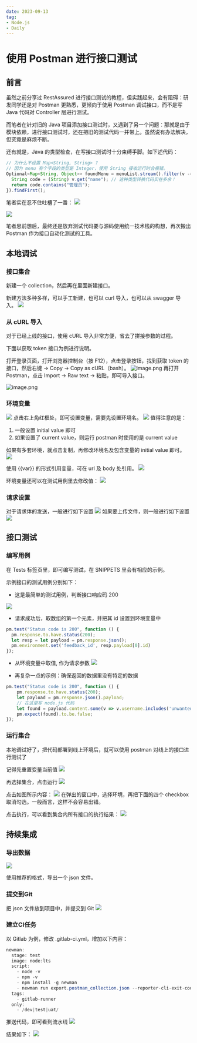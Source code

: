 ```yaml
---
date: 2023-09-13
tag:
- Node.js
- Daily
---
```


# 使用 Postman 进行接口测试
## 前言

虽然之前分享过 RestAssured 进行接口测试的教程，但实践起来，会有阻碍：研发同学还是对 Postman 更熟悉，更倾向于使用 Postman 调试接口，而不是写 Java 代码对 Controller 层进行测试。

而笔者在针对旧的 Java 项目添加接口测试时，又遇到了另一个问题：那就是由于模块依赖，进行接口测试时，还在把旧的测试代码一并带上。虽然说有办法解决，但究竟是麻烦不断。

还有就是，Java 的类型检查，在写接口测试时十分束缚手脚。如下述代码：

<!-- more -->

```javascript
// 为什么不设置 Map<String, String> ? 
// 因为 menu 有个字段的类型是 Integer，使用 String 接收运行时会报错。
Optional<Map<String, Object>> foundMenu = menuList.stream().filter(v -> {
  String code = (String) v.get("name"); // 这种类型转换代码实在多余！
  return code.contains("管理员");
}).findFirst();
```

笔者实在忍不住吐槽了一番：
![](https://raw.githubusercontent.com/levy9527/image-holder/main/md-image-kit/1694596433278-eb3e5566-0126-4e93-9dfe-a9c4d8edae51.png)

![](https://raw.githubusercontent.com/levy9527/image-holder/main/md-image-kit/1694596460562-b472ca9d-8b73-4e1f-b5a5-7c9c1fb8253a.png)

笔者思前想后，最终还是放弃测试代码要与源码使用统一技术栈的构想，再次搬出 Postman 作为接口自动化测试的工具。
## 本地调试

### 接口集合

新建一个 collection，然后再在里面新建接口。

新建方法多种多样，可以手工新建，也可以 curl 导入，也可以从 swagger 导入。
![](https://raw.githubusercontent.com/levy9527/image-holder/main/md-image-kit/1694595120400-0e37bf26-405b-412c-b54f-7057cf49ab20.png)

### 从 cURL 导入
对于已经上线的接口，使用 cURL 导入非常方便，省去了拼接参数的过程。

下面以获取 token 接口为例进行说明。

打开登录页面，打开浏览器控制台（按 F12），点击登录按钮，找到获取 token 的接口，然后右键 -> Copy -> Copy as cURL（bash）。
![image.png](https://cdn.nlark.com/yuque/0/2023/png/160590/1694737892655-0ebc74d0-17de-4972-9411-e36697fd5637.png)
再打开 Postman，点击 Import -> Raw text -> 粘贴，即可导入接口。

![image.png](https://cdn.nlark.com/yuque/0/2023/png/160590/1694738073586-9de6f40e-6ddd-4b0a-b330-b807f9cb851b.png)

### 环境变量

![](https://raw.githubusercontent.com/levy9527/image-holder/main/md-image-kit/1602746875957-dc9090e7-900e-4352-91f7-039792e2a9e0.png)
点击右上角红框处，即可设置变量，需要先设置环境名。
![](https://raw.githubusercontent.com/levy9527/image-holder/main/md-image-kit/1602747172023-7b96aa77-39bc-4881-b1e9-36d5535c92f1.png)
值得注意的是：

1. 一般设置 initial value 即可
2. 如果设置了 current value，则运行 postman 时使用的是 current value

如果有多套环境，就点击复制，再修改环境名及包含变量的 initial value 即可。
![](https://raw.githubusercontent.com/levy9527/image-holder/main/md-image-kit/1602747475793-1f85e976-8189-44b7-9667-f1a195ff8c35.png)

使用 {{var}} 的形式引用变量，可在 url 及 body 处引用。
![](https://raw.githubusercontent.com/levy9527/image-holder/main/md-image-kit/1602746808280-6743bf6c-34b5-402a-abe6-397eb76c5380.png)

环境变量还可以在测试用例里去修改值：
![](https://raw.githubusercontent.com/levy9527/image-holder/main/md-image-kit/1694424229773-4c83c6cf-0640-4c8a-aa33-38097d84f0cd.png)

### 请求设置

对于请求体的发送，一般进行如下设置
![](https://raw.githubusercontent.com/levy9527/image-holder/main/md-image-kit/1602747761421-f2c415ec-1b1c-48f6-976d-fbc958fdcbf3.png)
如果要上传文件，则一般进行如下设置
![](https://raw.githubusercontent.com/levy9527/image-holder/main/md-image-kit/1602747847485-5d86f2f6-18cc-4262-b5fd-69349feb4bbe.png)

## 接口测试

### 编写用例

在 Tests 标签页里，即可编写测试，在 SNIPPETS 里会有相应的示例。

示例接口的测试用例分别如下：

- 这是最简单的测试用例，判断接口响应码 200

![](https://raw.githubusercontent.com/levy9527/image-holder/main/md-image-kit/1602748404916-daf8d633-1a35-48f8-a652-cc13c16244b5.png)

- 请求成功后，取数组的第一个元素，并把其 id 设置到环境变量中
```javascript
pm.test("Status code is 200", function () {
  pm.response.to.have.status(200);
  let resp = let payload = pm.response.json();
  pm.environment.set('feedback_id', resp.payload[0].id)
});
```

- 从环境变量中取值, 作为请求参数
![](https://raw.githubusercontent.com/levy9527/image-holder/main/md-image-kit/1602752518841-f3717ddd-fbee-428f-a34f-794a8ab1ac0e.png)


- 再复杂一点的示例：确保返回的数据里没有特定的数据
```javascript
pm.test("Status code is 200", function () {
    pm.response.to.have.status(200);
    let payload = pm.response.json().payload;
    // 在这里写 node.js 代码
    let found = payload.content.some(v => v.username.includes('unwanted'))
    pm.expect(found).to.be.false;
});
```

### 运行集合

本地调试好了，把代码部署到线上环境后，就可以使用 postman 对线上的接口进行测试了

记得先重置变量当前值
![](https://raw.githubusercontent.com/levy9527/image-holder/main/md-image-kit/1603339930271-36e9f9e5-8013-40fa-9fac-e7cb642ba451.png)

再选择集合，点击运行
![](https://raw.githubusercontent.com/levy9527/image-holder/main/md-image-kit/1602747943902-be50a347-cf3d-417c-9bed-e8d8abbb520d.png)

点击如图所示内容：
![](https://raw.githubusercontent.com/levy9527/image-holder/main/md-image-kit/1602748072901-4d49553d-bf78-4276-baee-6b8e84c83951.png)
在弹出的窗口中，选择环境，再把下面的四个 checkbox 取消勾选。一般而言，这样不会容易出错。

点击执行，可以看到集合内所有接口的执行结果：
![](https://raw.githubusercontent.com/levy9527/image-holder/main/md-image-kit/1602748206140-245e5362-ffe3-4d2f-b3a3-61f781730e86.png)

## 持续集成
### 导出数据
![](https://raw.githubusercontent.com/levy9527/image-holder/main/md-image-kit/1694594443532-5ca5008a-4e57-4eb1-909d-2b40ff4241ff.png)

使用推荐的格式，导出一个 json 文件。

### 提交到Git
把 json 文件放到项目中，并提交到 Git
![](https://raw.githubusercontent.com/levy9527/image-holder/main/md-image-kit/1694594578211-b381d377-f6a5-4dd2-be82-0c9295f10fc6.png)

### 建立CI任务
以 Gitlab 为例，修改 .gitlab-ci.yml，增加以下内容：
```java
newman:
  stage: test
  image: node:lts
  script:
    - node -v
    - npm -v
    - npm install -g newman
    - newman run export.postman_collection.json --reporter-cli-exit-code
  tags:
    - gitlab-runner
  only:
    - /dev|test|uat/
```

推送代码，即可看到流水线
![](https://raw.githubusercontent.com/levy9527/image-holder/main/md-image-kit/1694594759551-cb5a8564-cf20-4491-9378-3b6408e2c9fc.png)

结果如下：
![](https://raw.githubusercontent.com/levy9527/image-holder/main/md-image-kit/1694594789278-08b7d7e5-397b-47a9-9cbe-2f989a357ae1.png)

